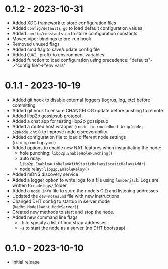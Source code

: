 
# 0.1.2 - 2023-10-31
* Added XDG framework to store configuration files
* Added `config/defaults.go` to load default configuration values
* Added `config/constants.go` to store configuration constants
* Moved viper bindings to pre-run hook
* Removed unused flags
* Added cmd flag to save/update config file
* Added `QUAI_` prefix to environment variables
* Added function to load configuration using precedence: "defaults"->"config file"->"env vars"

# 0.1.1 - 2023-10-19

* Added git hook to disable external loggers (logrus, log, etc) before committing
* Added git hook to ensure CHANGELOG update before pushing to remote
* Added libp2p gossipsub protocol
* Added a chat app for testing libp2p gossipsub
* Added a routed host wrapper (`rnode := routedhost.Wrap(node, p2pNode.dht)`) to improve node discoverability
* Added configuration file to load different node settings (`config/config.yaml`)
* Added options to enable new NAT features when instantiating the node:
  * hole punching: `libp2p.EnableHolePunching()`
  * auto relay: `libp2p.EnableAutoRelayWithStaticRelays(staticRelaysAddr)`
  * node relay: `libp2p.EnableRelay()`
* Added mDNS discovery service
* Added a logger option to write logs to a file using `lumberjack`. Logs are written to `nodelogs/` folder
* Added a `node.info` file to store the node's CID and listening addresses
* Updated the `dev-notes.md` file with new instructions
* Changed DHT config to startup in server mode (`kadht.Mode(kadht.ModeServer)`)
* Created new methods to start and stop the node.
* Added new command line flags
  * `-b` to specify a list of bootstrap addresses
  * `-s` to start the node as a server (no DHT bootstrap)
  

# 0.1.0 - 2023-10-10

* Initial release